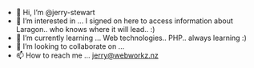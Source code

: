 - 👋 Hi, I’m @jerry-stewart
- 👀 I’m interested in ... I signed on here to access information about Laragon.. who knows where it will lead.. :)
- 🌱 I’m currently learning ... Web technologies.. PHP.. always learning :)
- 💞️ I’m looking to collaborate on ...
- 📫 How to reach me ... jerry@webworkz.nz

<!---
jerry-stewart/jerry-stewart is a ✨ special ✨ repository because its `README.md` (this file) appears on your GitHub profile.
You can click the Preview link to take a look at your changes.
--->
